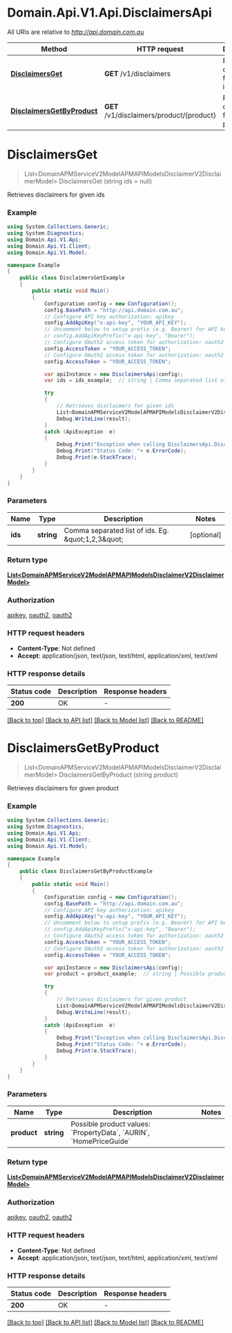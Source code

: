 # Domain.Api.V1.Api.DisclaimersApi

All URIs are relative to *http://api.domain.com.au*

Method | HTTP request | Description
------------- | ------------- | -------------
[**DisclaimersGet**](DisclaimersApi.md#disclaimersget) | **GET** /v1/disclaimers | Retrieves disclaimers for given ids
[**DisclaimersGetByProduct**](DisclaimersApi.md#disclaimersgetbyproduct) | **GET** /v1/disclaimers/product/{product} | Retrieves disclaimers for given product


<a name="disclaimersget"></a>
# **DisclaimersGet**
> List&lt;DomainAPMServiceV2ModelAPMAPIModelsDisclaimerV2DisclaimerModel&gt; DisclaimersGet (string ids = null)

Retrieves disclaimers for given ids

### Example
```csharp
using System.Collections.Generic;
using System.Diagnostics;
using Domain.Api.V1.Api;
using Domain.Api.V1.Client;
using Domain.Api.V1.Model;

namespace Example
{
    public class DisclaimersGetExample
    {
        public static void Main()
        {
            Configuration config = new Configuration();
            config.BasePath = "http://api.domain.com.au";
            // Configure API key authorization: apikey
            config.AddApiKey("x-api-key", "YOUR_API_KEY");
            // Uncomment below to setup prefix (e.g. Bearer) for API key, if needed
            // config.AddApiKeyPrefix("x-api-key", "Bearer");
            // Configure OAuth2 access token for authorization: oauth2
            config.AccessToken = "YOUR_ACCESS_TOKEN";
            // Configure OAuth2 access token for authorization: oauth2
            config.AccessToken = "YOUR_ACCESS_TOKEN";

            var apiInstance = new DisclaimersApi(config);
            var ids = ids_example;  // string | Comma separated list of ids. Eg. \"1,2,3\" (optional) 

            try
            {
                // Retrieves disclaimers for given ids
                List<DomainAPMServiceV2ModelAPMAPIModelsDisclaimerV2DisclaimerModel> result = apiInstance.DisclaimersGet(ids);
                Debug.WriteLine(result);
            }
            catch (ApiException  e)
            {
                Debug.Print("Exception when calling DisclaimersApi.DisclaimersGet: " + e.Message );
                Debug.Print("Status Code: "+ e.ErrorCode);
                Debug.Print(e.StackTrace);
            }
        }
    }
}
```

### Parameters

Name | Type | Description  | Notes
------------- | ------------- | ------------- | -------------
 **ids** | **string**| Comma separated list of ids. Eg. \&quot;1,2,3\&quot; | [optional] 

### Return type

[**List&lt;DomainAPMServiceV2ModelAPMAPIModelsDisclaimerV2DisclaimerModel&gt;**](DomainAPMServiceV2ModelAPMAPIModelsDisclaimerV2DisclaimerModel.md)

### Authorization

[apikey](../README.md#apikey), [oauth2](../README.md#oauth2), [oauth2](../README.md#oauth2)

### HTTP request headers

 - **Content-Type**: Not defined
 - **Accept**: application/json, text/json, text/html, application/xml, text/xml

### HTTP response details
| Status code | Description | Response headers |
|-------------|-------------|------------------|
| **200** | OK |  -  |

[[Back to top]](#) [[Back to API list]](../README.md#documentation-for-api-endpoints) [[Back to Model list]](../README.md#documentation-for-models) [[Back to README]](../README.md)

<a name="disclaimersgetbyproduct"></a>
# **DisclaimersGetByProduct**
> List&lt;DomainAPMServiceV2ModelAPMAPIModelsDisclaimerV2DisclaimerModel&gt; DisclaimersGetByProduct (string product)

Retrieves disclaimers for given product

### Example
```csharp
using System.Collections.Generic;
using System.Diagnostics;
using Domain.Api.V1.Api;
using Domain.Api.V1.Client;
using Domain.Api.V1.Model;

namespace Example
{
    public class DisclaimersGetByProductExample
    {
        public static void Main()
        {
            Configuration config = new Configuration();
            config.BasePath = "http://api.domain.com.au";
            // Configure API key authorization: apikey
            config.AddApiKey("x-api-key", "YOUR_API_KEY");
            // Uncomment below to setup prefix (e.g. Bearer) for API key, if needed
            // config.AddApiKeyPrefix("x-api-key", "Bearer");
            // Configure OAuth2 access token for authorization: oauth2
            config.AccessToken = "YOUR_ACCESS_TOKEN";
            // Configure OAuth2 access token for authorization: oauth2
            config.AccessToken = "YOUR_ACCESS_TOKEN";

            var apiInstance = new DisclaimersApi(config);
            var product = product_example;  // string | Possible product values: `PropertyData`, `AURIN`, `HomePriceGuide`

            try
            {
                // Retrieves disclaimers for given product
                List<DomainAPMServiceV2ModelAPMAPIModelsDisclaimerV2DisclaimerModel> result = apiInstance.DisclaimersGetByProduct(product);
                Debug.WriteLine(result);
            }
            catch (ApiException  e)
            {
                Debug.Print("Exception when calling DisclaimersApi.DisclaimersGetByProduct: " + e.Message );
                Debug.Print("Status Code: "+ e.ErrorCode);
                Debug.Print(e.StackTrace);
            }
        }
    }
}
```

### Parameters

Name | Type | Description  | Notes
------------- | ------------- | ------------- | -------------
 **product** | **string**| Possible product values: &#x60;PropertyData&#x60;, &#x60;AURIN&#x60;, &#x60;HomePriceGuide&#x60; | 

### Return type

[**List&lt;DomainAPMServiceV2ModelAPMAPIModelsDisclaimerV2DisclaimerModel&gt;**](DomainAPMServiceV2ModelAPMAPIModelsDisclaimerV2DisclaimerModel.md)

### Authorization

[apikey](../README.md#apikey), [oauth2](../README.md#oauth2), [oauth2](../README.md#oauth2)

### HTTP request headers

 - **Content-Type**: Not defined
 - **Accept**: application/json, text/json, text/html, application/xml, text/xml

### HTTP response details
| Status code | Description | Response headers |
|-------------|-------------|------------------|
| **200** | OK |  -  |

[[Back to top]](#) [[Back to API list]](../README.md#documentation-for-api-endpoints) [[Back to Model list]](../README.md#documentation-for-models) [[Back to README]](../README.md)

